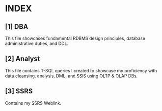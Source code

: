 # INDEX

## [1]  DBA
This file showcases fundamental RDBMS design principles, database administrative duties, and DDL. 

## [2]  Analyst
This file contains T-SQL queries I created to showcase my proficiency with data cleansing, analysis, DML, and SSIS using OLTP & OLAP DBs.

## [3]  SSRS
Contains my SSRS Weblink.

